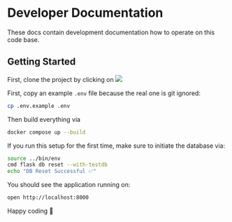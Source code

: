 # Developer Documentation

These docs contain development documentation how to operate on this code base.

## Getting Started

First, clone the project by clicking on [![](https://badgen.net/badge/Clone%20this%20/Project/5B3ADF?icon=https://runme.dev/img/logo.svg)](https://runme.dev/api/runme?repository=https%3A%2F%2Fgithub.com%2Fchristian-bromann%2Fflask-app.git&fileToOpen=README.md)

First, copy an example `.env` file because the real one is git ignored:

```bash { name=init }
cp .env.example .env
```

Then build everything via

```sh { name=build background=true }
docker compose up --build
```

If you run this setup for the first time, make sure to initiate the database via:

```sh { name=db.init }
source ../bin/env
cmd flask db reset --with-testdb
echo "DB Reset Successful ✅"
```

You should see the application running on:

```sh { name=open }
open http://localhost:8000
```

Happy coding 🎉